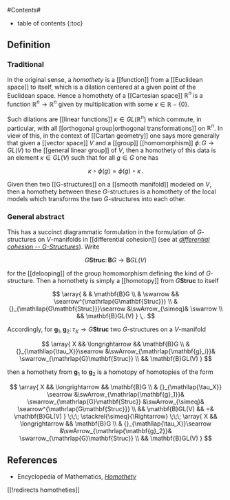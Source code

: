 

#Contents#
* table of contents
{:toc}

## Definition

### Traditional

In the original sense, a _homothety_ is a [[function]] from a [[Euclidean space]] to itself, which is a dilation centered at a given point of the Euclidean space. Hence a homothety of a [[Cartesian space]] $\mathbb{R}^n$ is a function $\mathbb{R}^n \to \mathbb{R}^n$ given by multiplication with some $\kappa \in \mathbb{R}-\{0\}$.

Such dilations are [[linear functions]] $\kappa \in GL(\mathbb{R}^n)$ which commute, in particular, with all [[orthogonal group|orthogonal transformations]] on $\mathbb{R}^n$. In view of this, in the context of [[Cartan geometry]] one says more generally that given a [[vector space]] $V$ and a [[group]] [[homomorphism]] 
$\phi \colon G \longrightarrow  GL(V)$ to the [[general linear group]] of $V$, then a homothety of this data is an element $\kappa \in GL(V)$ such that for all $g \in G$ one has

$$
  \kappa \circ \phi(g) = \phi(g) \circ \kappa
  \,.
$$

Given then two [[G-structures]] on a [[smooth manifold]] modeled on $V$, then a homothety between these $G$-structures is a homothety of the local models which transforms the two $G$-structures into each other.

### General abstract

This has a succinct diagrammatic formulation in the formulation of $G$-structures on $V$-manifolds in [[differential cohesion]] (see at _[differential cohesion -- G-Structures](differential+cohesion#structures)_). Write

$$
  G \mathbf{Struc} \colon \mathbf{B}G\longrightarrow \mathbf{B}GL(V)
$$

for the [[delooping]] of the group homomorphism defining the kind of $G$-structure. Then a homothety is simply a [[homotopy]] from $G\mathbf{Struc}$ to itself

$$
  \array{
    & & \mathbf{B}G
    \\
    & \swarrow && \searrow^{\mathrlap{G\mathbf{Struc}}}
    \\
    & {}_{\mathllap{G\mathbf{Struc}}}\searrow &\swArrow_{\simeq}& \swarrow
    \\
    && \mathbf{B}GL(V)
  }
  \,.
$$

Accordingly, for $\mathbf{g}_1, \mathbf{g}_2 \colon \tau_X\longrightarrow G \mathbf{Struc}$ two $G$-structures on a $V$-manifold

$$
  \array{
     X && \longrightarrow && \mathbf{B}G
     \\
     & {}_{\mathllap{\tau_X}}\searrow &\swArrow_{\mathrlap{\mathbf{g}_i}}& \swarrow_{\mathrlap{G}\mathbf{Struc}}
     \\
     && \mathbf{B}GL(V)
  }
$$

then a homothety from $\mathbf{g}_1$ to $\mathbf{g}_2$ is a homotopy of homotopies of the form


$$
  \array{
     X && \longrightarrow && \mathbf{B}G
     \\
     & {}_{\mathllap{\tau_X}}
       \searrow 
     &\swArrow_{\mathrlap{\mathbf{g}_1}}& 
     \swarrow_{\mathrlap{G}\mathbf{Struc}} 
     &\swArrow_{\simeq}& 
      \searrow^{\mathrlap{G\mathbf{Struc}}}
     \\
     && \mathbf{B}GL(V) && =& \mathbf{B}GL(V)
  }
  \;\;\;
   \stackrel{\simeq}{\Rightarrow}
  \;\;\;
  \array{
     X && \longrightarrow && \mathbf{B}G
     \\
     & {}_{\mathllap{\tau_X}}\searrow &\swArrow_{\mathrlap{\mathbf{g}_2}}& \swarrow_{\mathrlap{G}\mathbf{Struc}} 
     \\
     && \mathbf{B}GL(V) 
  }
$$

## References

* Encyclopedia of Mathematics, _[Homothety](http://www.encyclopediaofmath.org/index.php/Homothety)_

[[!redirects homotheties]]